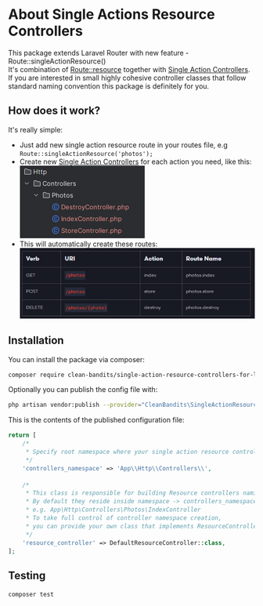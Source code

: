 # About Single Actions Resource Controllers

This package extends Laravel Router with new feature - Route::singleActionResource()  
It's combination of [Route::resource](https://laravel.com/docs/11.x/controllers#resource-controllers) together
with [Single Action Controllers](https://laravel.com/docs/11.x/controllers#single-action-controllers).
If you are interested in small highly cohesive controller classes that follow standard naming convention this package is
definitely for you.

## How does it work?

It's really simple:

- Just add new single action resource route in your routes file, e.g `Route::singleActionResource('photos');`
- Create new [Single Action Controllers](https://laravel.com/docs/11.x/controllers#single-action-controllers) for each
  action you need, like this:  
  ![controllers.png](controllers.png)
- This will automatically create these routes:   
  ![routes.png](routes.png)

## Installation

You can install the package via composer:

``` bash
composer require clean-bandits/single-action-resource-controllers-for-laravel
```

Optionally you can publish the config file with:

``` bash
php artisan vendor:publish --provider="CleanBandits\SingleActionResourceControllers\SingleActionResourceControllersProvider" --tag="config"  
```

This is the contents of the published configuration file:

```php
return [
    /*
     * Specify root namespace where your single action resource controller folder will reside
     */
    'controllers_namespace' => 'App\\Http\\Controllers\\',

    /*
     * This class is responsible for building Resource controllers naming and location.
     * By default they reside inside namespace -> controllers_namespace+resource_name+action,
     * e.g. App\Http\Controllers\Photos\IndexController
     * To take full control of controller namespace creation,
     * you can provide your own class that implements ResourceController
     */
    'resource_controller' => DefaultResourceController::class,
];
```

## Testing

``` bash
composer test
```
